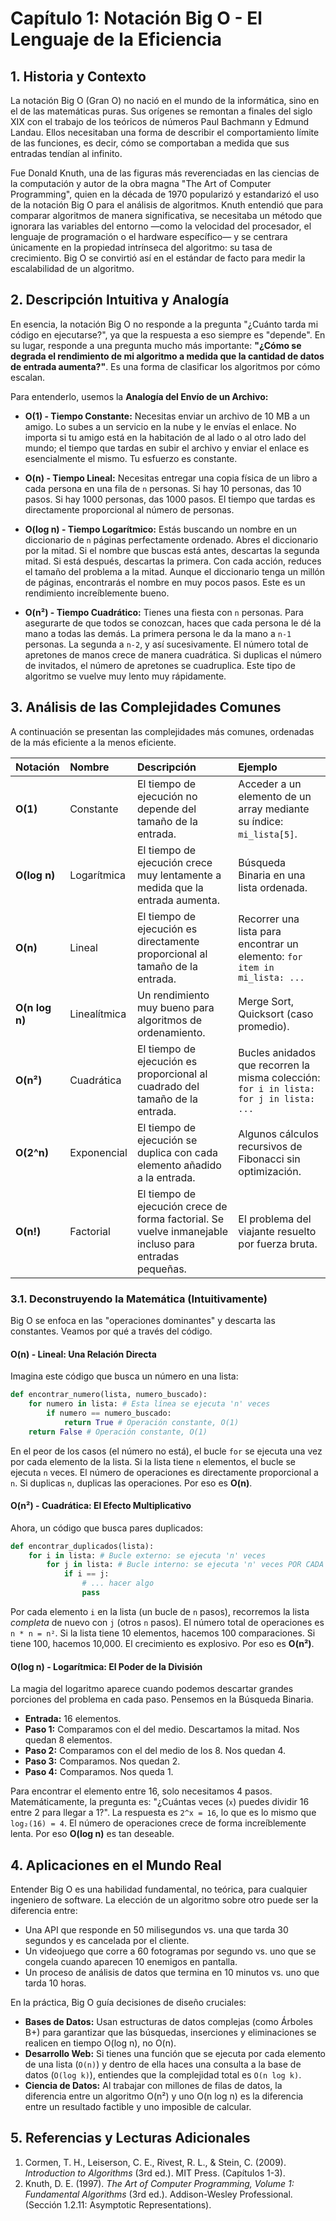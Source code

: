 # Capítulo 1: Notación Big O - El Lenguaje de la Eficiencia

## 1. Historia y Contexto

La notación Big O (Gran O) no nació en el mundo de la informática, sino en el de las matemáticas puras. Sus orígenes se remontan a finales del siglo XIX con el trabajo de los teóricos de números Paul Bachmann y Edmund Landau. Ellos necesitaban una forma de describir el comportamiento límite de las funciones, es decir, cómo se comportaban a medida que sus entradas tendían al infinito.

Fue Donald Knuth, una de las figuras más reverenciadas en las ciencias de la computación y autor de la obra magna "The Art of Computer Programming", quien en la década de 1970 popularizó y estandarizó el uso de la notación Big O para el análisis de algoritmos. Knuth entendió que para comparar algoritmos de manera significativa, se necesitaba un método que ignorara las variables del entorno —como la velocidad del procesador, el lenguaje de programación o el hardware específico— y se centrara únicamente en la propiedad intrínseca del algoritmo: su tasa de crecimiento. Big O se convirtió así en el estándar de facto para medir la escalabilidad de un algoritmo.

## 2. Descripción Intuitiva y Analogía

En esencia, la notación Big O no responde a la pregunta "¿Cuánto tarda mi código en ejecutarse?", ya que la respuesta a eso siempre es "depende". En su lugar, responde a una pregunta mucho más importante: **"¿Cómo se degrada el rendimiento de mi algoritmo a medida que la cantidad de datos de entrada aumenta?"**. Es una forma de clasificar los algoritmos por cómo escalan.

Para entenderlo, usemos la **Analogía del Envío de un Archivo:**

*   **O(1) - Tiempo Constante:** Necesitas enviar un archivo de 10 MB a un amigo. Lo subes a un servicio en la nube y le envías el enlace. No importa si tu amigo está en la habitación de al lado o al otro lado del mundo; el tiempo que tardas en subir el archivo y enviar el enlace es esencialmente el mismo. Tu esfuerzo es constante.

*   **O(n) - Tiempo Lineal:** Necesitas entregar una copia física de un libro a cada persona en una fila de `n` personas. Si hay 10 personas, das 10 pasos. Si hay 1000 personas, das 1000 pasos. El tiempo que tardas es directamente proporcional al número de personas.

*   **O(log n) - Tiempo Logarítmico:** Estás buscando un nombre en un diccionario de `n` páginas perfectamente ordenado. Abres el diccionario por la mitad. Si el nombre que buscas está antes, descartas la segunda mitad. Si está después, descartas la primera. Con cada acción, reduces el tamaño del problema a la mitad. Aunque el diccionario tenga un millón de páginas, encontrarás el nombre en muy pocos pasos. Este es un rendimiento increíblemente bueno.

*   **O(n²) - Tiempo Cuadrático:** Tienes una fiesta con `n` personas. Para asegurarte de que todos se conozcan, haces que cada persona le dé la mano a todas las demás. La primera persona le da la mano a `n-1` personas. La segunda a `n-2`, y así sucesivamente. El número total de apretones de manos crece de manera cuadrática. Si duplicas el número de invitados, el número de apretones se cuadruplica. Este tipo de algoritmo se vuelve muy lento muy rápidamente.

## 3. Análisis de las Complejidades Comunes

A continuación se presentan las complejidades más comunes, ordenadas de la más eficiente a la menos eficiente.

| Notación | Nombre | Descripción | Ejemplo |
| :--- | :--- | :--- | :--- |
| **O(1)** | Constante | El tiempo de ejecución no depende del tamaño de la entrada. | Acceder a un elemento de un array mediante su índice: `mi_lista[5]`. |
| **O(log n)** | Logarítmica | El tiempo de ejecución crece muy lentamente a medida que la entrada aumenta. | Búsqueda Binaria en una lista ordenada. |
| **O(n)** | Lineal | El tiempo de ejecución es directamente proporcional al tamaño de la entrada. | Recorrer una lista para encontrar un elemento: `for item in mi_lista: ...` |
| **O(n log n)**| Linealítmica | Un rendimiento muy bueno para algoritmos de ordenamiento. | Merge Sort, Quicksort (caso promedio). |
| **O(n²)** | Cuadrática | El tiempo de ejecución es proporcional al cuadrado del tamaño de la entrada. | Bucles anidados que recorren la misma colección: `for i in lista: for j in lista: ...` |
| **O(2^n)** | Exponencial | El tiempo de ejecución se duplica con cada elemento añadido a la entrada. | Algunos cálculos recursivos de Fibonacci sin optimización. |
| **O(n!)** | Factorial | El tiempo de ejecución crece de forma factorial. Se vuelve inmanejable incluso para entradas pequeñas. | El problema del viajante resuelto por fuerza bruta. |

### 3.1. Deconstruyendo la Matemática (Intuitivamente)

Big O se enfoca en las "operaciones dominantes" y descarta las constantes. Veamos por qué a través del código.

#### **O(n) - Lineal: Una Relación Directa**
Imagina este código que busca un número en una lista:
```python
def encontrar_numero(lista, numero_buscado):
    for numero in lista: # Esta línea se ejecuta 'n' veces
        if numero == numero_buscado:
            return True # Operación constante, O(1)
    return False # Operación constante, O(1)
```
En el peor de los casos (el número no está), el bucle `for` se ejecuta una vez por cada elemento de la lista. Si la lista tiene `n` elementos, el bucle se ejecuta `n` veces. El número de operaciones es directamente proporcional a `n`. Si duplicas `n`, duplicas las operaciones. Por eso es **O(n)**.

#### **O(n²) - Cuadrática: El Efecto Multiplicativo**
Ahora, un código que busca pares duplicados:
```python
def encontrar_duplicados(lista):
    for i in lista: # Bucle externo: se ejecuta 'n' veces
        for j in lista: # Bucle interno: se ejecuta 'n' veces POR CADA iteración del bucle externo
            if i == j:
                # ... hacer algo
                pass
```
Por cada elemento `i` en la lista (un bucle de `n` pasos), recorremos la lista *completa* de nuevo con `j` (otros `n` pasos). El número total de operaciones es `n * n = n²`. Si la lista tiene 10 elementos, hacemos 100 comparaciones. Si tiene 100, hacemos 10,000. El crecimiento es explosivo. Por eso es **O(n²)**.

#### **O(log n) - Logarítmica: El Poder de la División**
La magia del logaritmo aparece cuando podemos descartar grandes porciones del problema en cada paso. Pensemos en la Búsqueda Binaria.
- **Entrada:** 16 elementos.
- **Paso 1:** Comparamos con el del medio. Descartamos la mitad. Nos quedan 8 elementos.
- **Paso 2:** Comparamos con el del medio de los 8. Nos quedan 4.
- **Paso 3:** Comparamos. Nos quedan 2.
- **Paso 4:** Comparamos. Nos queda 1.

Para encontrar el elemento entre 16, solo necesitamos 4 pasos. Matemáticamente, la pregunta es: "¿Cuántas veces (`x`) puedes dividir 16 entre 2 para llegar a 1?". La respuesta es `2^x = 16`, lo que es lo mismo que `log₂(16) = 4`. El número de operaciones crece de forma increíblemente lenta. Por eso **O(log n)** es tan deseable.

## 4. Aplicaciones en el Mundo Real

Entender Big O es una habilidad fundamental, no teórica, para cualquier ingeniero de software. La elección de un algoritmo sobre otro puede ser la diferencia entre:
*   Una API que responde en 50 milisegundos vs. una que tarda 30 segundos y es cancelada por el cliente.
*   Un videojuego que corre a 60 fotogramas por segundo vs. uno que se congela cuando aparecen 10 enemigos en pantalla.
*   Un proceso de análisis de datos que termina en 10 minutos vs. uno que tarda 10 horas.

En la práctica, Big O guía decisiones de diseño cruciales:
*   **Bases de Datos:** Usan estructuras de datos complejas (como Árboles B+) para garantizar que las búsquedas, inserciones y eliminaciones se realicen en tiempo O(log n), no O(n).
*   **Desarrollo Web:** Si tienes una función que se ejecuta por cada elemento de una lista (`O(n)`) y dentro de ella haces una consulta a la base de datos (`O(log k)`), entiendes que la complejidad total es `O(n log k)`.
*   **Ciencia de Datos:** Al trabajar con millones de filas de datos, la diferencia entre un algoritmo O(n²) y uno O(n log n) es la diferencia entre un resultado factible y uno imposible de calcular.

## 5. Referencias y Lecturas Adicionales

1.  Cormen, T. H., Leiserson, C. E., Rivest, R. L., & Stein, C. (2009). *Introduction to Algorithms* (3rd ed.). MIT Press. (Capítulos 1-3).
2.  Knuth, D. E. (1997). *The Art of Computer Programming, Volume 1: Fundamental Algorithms* (3rd ed.). Addison-Wesley Professional. (Sección 1.2.11: Asymptotic Representations).
